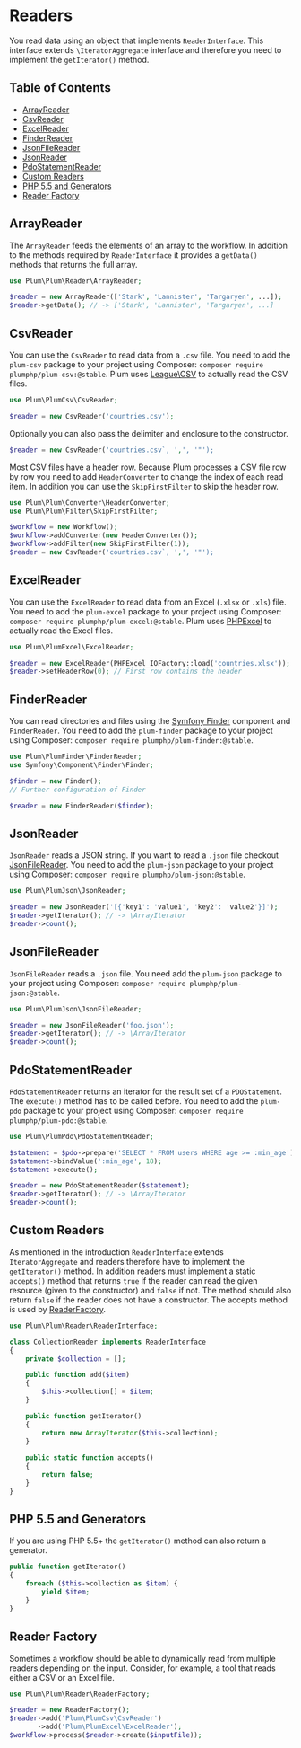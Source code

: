 Readers
=======

You read data using an object that implements `ReaderInterface`. This interface extends `\IteratorAggregate` interface
and therefore you need to implement the `getIterator()` method.


Table of Contents
-----------------

- [ArrayReader](#arrayreader)
- [CsvReader](#csvreader)
- [ExcelReader](#excelreader)
- [FinderReader](#finderreader)
- [JsonFileReader](#jsonfilereader)
- [JsonReader](#jsonreader)
- [PdoStatementReader](#pdostatementreader)
- [Custom Readers](#custom-readers)
- [PHP 5.5 and Generators](#php-55-and-generators)
- [Reader Factory](#reader-factory)


ArrayReader
-----------

The `ArrayReader` feeds the elements of an array to the workflow. In addition to the methods required by
`ReaderInterface` it provides a `getData()` methods that returns the full array.

```php
use Plum\Plum\Reader\ArrayReader;

$reader = new ArrayReader(['Stark', 'Lannister', 'Targaryen', ...]);
$reader->getData(); // -> ['Stark', 'Lannister', 'Targaryen', ...]
```


CsvReader
---------

You can use the `CsvReader` to read data from a `.csv` file. You need to add the `plum-csv`
package to your project using Composer: `composer require plumphp/plum-csv:@stable`. Plum uses
[League\CSV](https://github.com/thephpleague/csv) to actually read the CSV files.

```php
use Plum\PlumCsv\CsvReader;

$reader = new CsvReader('countries.csv');
```

Optionally you can also pass the delimiter and enclosure to the constructor.

```php
$reader = new CsvReader('countries.csv`, ',', '"');
```

Most CSV files have a header row. Because Plum processes a CSV file row by row you need to add `HeaderConverter` to
change the index of each read item. In addition you can use the `SkipFirstFilter` to skip the header row.

```php
use Plum\Plum\Converter\HeaderConverter;
use Plum\Plum\Filter\SkipFirstFilter;

$workflow = new Workflow();
$workflow->addConverter(new HeaderConverter());
$workflow->addFilter(new SkipFirstFilter(1));
$reader = new CsvReader('countries.csv`, ',', '"');
```


ExcelReader
-----------

You can use the `ExcelReader` to read data from an Excel (`.xlsx` or `.xls`) file. You need to add the `plum-excel`
package to your project using Composer: `composer require plumphp/plum-excel:@stable`. Plum uses
[PHPExcel](https://github.com/PHPOffice/PHPExcel) to actually read the Excel files.

```php
use Plum\PlumExcel\ExcelReader;

$reader = new ExcelReader(PHPExcel_IOFactory::load('countries.xlsx'));
$reader->setHeaderRow(0); // First row contains the header
```


FinderReader
------------

You can read directories and files using the [Symfony Finder](http://symfony.com/doc/current/components/finder.html)
component and `FinderReader`. You need to add the `plum-finder` package to your project using Composer:
`composer require plumphp/plum-finder:@stable`.

```php
use Plum\PlumFinder\FinderReader;
use Symfony\Component\Finder\Finder;

$finder = new Finder();
// Further configuration of Finder

$reader = new FinderReader($finder);
```

JsonReader
----------

`JsonReader` reads a JSON string. If you want to read a `.json` file checkout [JsonFileReader](#jsonfilereader). You
need to add the `plum-json` package to your project using Composer: `composer require plumphp/plum-json:@stable`.

```php
use Plum\PlumJson\JsonReader;

$reader = new JsonReader('[{'key1': 'value1', 'key2': 'value2'}]');
$reader->getIterator(); // -> \ArrayIterator
$reader->count();
```

JsonFileReader
--------------

`JsonFileReader` reads a `.json` file. You need add the `plum-json` package to your project using Composer:
`composer require plumphp/plum-json:@stable`.

```php
use Plum\PlumJson\JsonFileReader;

$reader = new JsonFileReader('foo.json');
$reader->getIterator(); // -> \ArrayIterator
$reader->count();
```

PdoStatementReader
------------------

`PdoStatementReader` returns an iterator for the result set of a `PDOStatement`. The `execute()` method has to be
called before. You need to add the `plum-pdo` package to your project using Composer:
`composer require plumphp/plum-pdo:@stable`.

```php
use Plum\PlumPdo\PdoStatementReader;

$statement = $pdo->prepare('SELECT * FROM users WHERE age >= :min_age');
$statement->bindValue(':min_age', 18);
$statement->execute();

$reader = new PdoStatementReader($statement);
$reader->getIterator(); // -> \ArrayIterator
$reader->count();
```


Custom Readers
--------------

As mentioned in the introduction `ReaderInterface` extends `IteratorAggregate` and readers therefore have to
implement the `getIterator()` method. In addition readers must implement a static `accepts()` method that returns
`true` if the reader can read the given resource (given to the constructor) and `false` if not. The method should
also return `false` if the reader does not have a constructor. The accepts method is used by
[ReaderFactory](#reader-factory).

```php
use Plum\Plum\Reader\ReaderInterface;

class CollectionReader implements ReaderInterface
{
    private $collection = [];

    public function add($item)
    {
        $this->collection[] = $item;
    }

    public function getIterator()
    {
        return new ArrayIterator($this->collection);
    }
    
    public static function accepts()
    {
        return false;
    }
}
```


PHP 5.5 and Generators
----------------------

If you are using PHP 5.5+ the `getIterator()` method can also return a generator.

```php
public function getIterator()
{
    foreach ($this->collection as $item) {
        yield $item;
    }
}
```


Reader Factory
--------------

Sometimes a workflow should be able to dynamically read from multiple readers depending on the input. Consider, for
example, a tool that reads either a CSV or an Excel file.

```php
use Plum\Plum\Reader\ReaderFactory;

$reader = new ReaderFactory();
$reader->add('Plum\PlumCsv\CsvReader')
       ->add('Plum\PlumExcel\ExcelReader');
$workflow->process($reader->create($inputFile));
```
